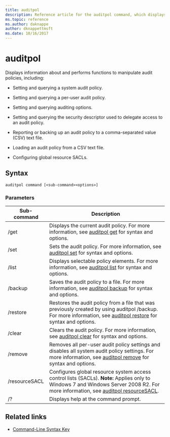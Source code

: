 ```yaml
---
title: auditpol
description: Reference article for the auditpol command, which displays information about and performs functions to manipulate audit policies.
ms.topic: reference
ms.author: daknappe
author: dknappettmsft
ms.date: 10/16/2017
---
```


# auditpol

Displays information about and performs functions to manipulate audit policies, including:

- Setting and querying a system audit policy.

- Setting and querying a per-user audit policy.

- Setting and querying auditing options.

- Setting and querying the security descriptor used to delegate access to an audit policy.

- Reporting or backing up an audit policy to a comma-separated value (CSV) text file.

- Loading an audit policy from a CSV text file.

- Configuring global resource SACLs.

## Syntax

```
auditpol command [<sub-command><options>]
```

### Parameters

| Sub-command | Description |
| ----------- | ----------- |
| /get | Displays the current audit policy. For more information, see [auditpol get](auditpol-get.md) for syntax and options. |
| /set | Sets the audit policy. For more information, see [auditpol set](auditpol-set.md) for syntax and options. |
| /list | Displays selectable policy elements. For more information, see [auditpol list](auditpol-list.md) for syntax and options. |
| /backup | Saves the audit policy to a file. For more information, see [auditpol backup](auditpol-backup.md) for syntax and options. |
| /restore | Restores the audit policy from a file that was previously created by using auditpol /backup. For more information, see [auditpol restore](auditpol-restore.md) for syntax and options. |
| /clear | Clears the audit policy. For more information, see [auditpol clear](auditpol-clear.md) for syntax and options. |
| /remove | Removes all per-user audit policy settings and disables all system audit policy settings. For more information, see [auditpol remove](auditpol-remove.md) for syntax and options. |
| /resourceSACL | Configures global resource system access control lists (SACLs). **Note:** Applies only to Windows 7 and Windows Server 2008 R2. For more information, see [auditpol resourceSACL](auditpol-resourcesacl.md). |
| /?| Displays help at the command prompt. |

## Related links

- [Command-Line Syntax Key](command-line-syntax-key.md)
